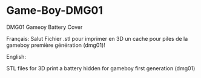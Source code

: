 # Game-Boy-DMG01
DMG01 Gameoy Battery Cover

Français:
Salut 
Fichier .stl pour imprimer en 3D un cache pour piles de la gameboy première génération (dmg01)!

English:

STL files for 3D print a battery hidden for gameboy first generation (dmg01)
